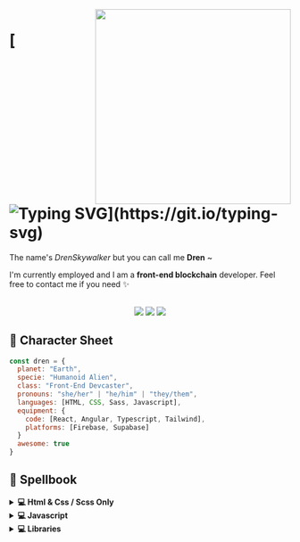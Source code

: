<img src="https://i.ibb.co/XYG7z9d/skyrim-wallpaper-720x1280-pixels.png" align="right" width="350px">

# [![Typing SVG](https://readme-typing-svg.demolab.com?font=Roboto+Condensed&size=40&pause=1000&vCenter=true&width=435&height=80&lines=Halo%2C+ma+fren.)](https://git.io/typing-svg)

The name's <i>DrenSkywalker</i> but you can call me <b>Dren</b> ~

I'm currently employed and I am a <b>front-end blockchain</b> developer. Feel free to contact me if you need ✨

<div align="center"></br><img src="https://img.shields.io/badge/animals-green?style=flat&logo=furrynetwork&logoColor=white"> <img src="https://img.shields.io/badge/psychology-ff69b4?style=flat&logo=octopusdeploy&logoColor=white"> <img src="https://img.shields.io/badge/videogames-red?style=flat&logo=retroarch&logoColor=white"></div>


## 💫 Character Sheet

```Javascript
const dren = {
  planet: "Earth",
  specie: "Humanoid Alien",
  class: "Front-End Devcaster",
  pronouns: "she/her" | "he/him" | "they/them",
  languages: [HTML, CSS, Sass, Javascript],
  equipment: {
    code: [React, Angular, Typescript, Tailwind],
    platforms: [Firebase, Supabase]
  }
  awesome: true
}
```
  
## 📖 Spellbook

<details>
<summary><b>💻 Html & Css / Scss Only</b></summary>
  
> These projects are for the **freeCodeCamp** *Responsive Web Design Certification*.

<a href="https://github.com/DrenSkywalker/tribute_page"><img src="https://img.shields.io/badge/📟%20Tribute%20Page-blue?style=flat-square"></a> <a href="https://drenskywalker.github.io/tribute_page/"><img src="https://img.shields.io/badge/live-💻-blue?style=social"/></a> 
<a href="https://github.com/DrenSkywalker/documentation_page"><img src="https://img.shields.io/badge/📟%20Docs%20Page-blue?style=flat-square"></a> <a href="https://drenskywalker.github.io/documentation_page/"><img src="https://img.shields.io/badge/live-💻-blue?style=social"/></a> 
<a href="https://github.com/DrenSkywalker/personal_portfolio"><img src="https://img.shields.io/badge/📟%20Portfolio-blue?style=flat-square"></a> <a href="https://drenskywalker.github.io/personal_portfolio/"><img src="https://img.shields.io/badge/live-💻-blue?style=social"/></a>  
<a href="https://github.com/DrenSkywalker/survey_form"><img src="https://img.shields.io/badge/📟%20Survey%20Form-blue?style=flat-square"></a> <a href="https://drenskywalker.github.io/survey_form/"><img src="https://img.shields.io/badge/live-💻-blue?style=social"/></a> <a href="https://github.com/DrenSkywalker/landing_page"><img src="https://img.shields.io/badge/📟%20Landing%20Page-blue?style=flat-square"></a> <a href="https://drenskywalker.github.io/landing_page/"><img src="https://img.shields.io/badge/live-💻-blue?style=social"/></a>
</details>


<details>
<summary><b>💻 Javascript</b></summary>
  
> These projects are for learning purpose.

<a href="https://github.com/DrenSkywalker/local-login-system"><img src="https://img.shields.io/badge/📟%20Login%20System-ff69b4?style=flat-square"></a> <a href="https://drenskywalker.github.io/local-login-system/"><img src="https://img.shields.io/badge/live-💻-blue?style=social"/></a> <a href="https://github.com/DrenSkywalker/quotes-generator"><img src="https://img.shields.io/badge/📟%20Quotes%20Generator-ff69b4?style=flat-square"></a> <a href="https://drenskywalker.github.io/quotes-generator/"><img src="https://img.shields.io/badge/live-💻-blue?style=social"/></a> <a href="https://github.com/DrenSkywalker/todo-list"><img src="https://img.shields.io/badge/📟%20ToDo%20List-ff69b4?style=flat-square"></a> <a href="https://drenskywalker.github.io/todo-list/"><img src="https://img.shields.io/badge/live-💻-blue?style=social"/></a>
</details>

<details>
<summary><b>💻 Libraries</b></summary>
  
> These libraries are free to use in your project!

<a href="https://github.com/DrenSkywalker/react-welcome-onboard"><img src="https://img.shields.io/badge/📟%20Welcome%20Onboard-6B4AA9?style=flat-square"></a>  <a href="https://drenskywalker.github.io/react-welcome-onboard/?path=/story/examples--welcome-onboard"><img src="https://img.shields.io/badge/live-💻-blue?style=social"/></a>
</details>
